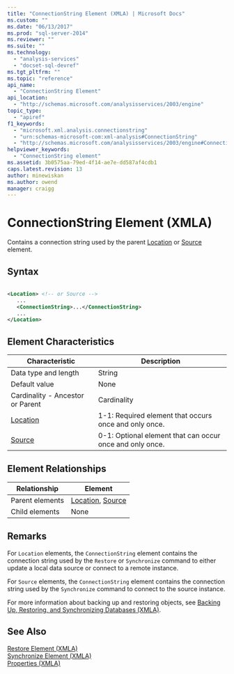 ```yaml
---
title: "ConnectionString Element (XMLA) | Microsoft Docs"
ms.custom: ""
ms.date: "06/13/2017"
ms.prod: "sql-server-2014"
ms.reviewer: ""
ms.suite: ""
ms.technology: 
  - "analysis-services"
  - "docset-sql-devref"
ms.tgt_pltfrm: ""
ms.topic: "reference"
api_name: 
  - "ConnectionString Element"
api_location: 
  - "http://schemas.microsoft.com/analysisservices/2003/engine"
topic_type: 
  - "apiref"
f1_keywords: 
  - "microsoft.xml.analysis.connectionstring"
  - "urn:schemas-microsoft-com:xml-analysis#ConnectionString"
  - "http://schemas.microsoft.com/analysisservices/2003/engine#ConnectionString"
helpviewer_keywords: 
  - "ConnectionString element"
ms.assetid: 3b0575aa-79ed-4f14-ae7e-dd587af4cdb1
caps.latest.revision: 13
author: minewiskan
ms.author: owend
manager: craigg
---
```

# ConnectionString Element (XMLA)
  Contains a connection string used by the parent [Location](location-element-xmla.md) or [Source](source-element-xmla.md) element.  
  
## Syntax  
  
```xml  
  
<Location> <!-- or Source -->  
   ...  
   <ConnectionString>...</ConnectionString>  
   ...  
</Location>  
```  
  
## Element Characteristics  
  
|Characteristic|Description|  
|--------------------|-----------------|  
|Data type and length|String|  
|Default value|None|  
|Cardinality - Ancestor or Parent|Cardinality|  
|[Location](location-element-xmla.md)|1-1: Required element that occurs once and only once.|  
|[Source](source-element-xmla.md)|0-1: Optional element that can occur once and only once.|  
  
## Element Relationships  
  
|Relationship|Element|  
|------------------|-------------|  
|Parent elements|[Location](location-element-xmla.md), [Source](source-element-xmla.md)|  
|Child elements|None|  
  
## Remarks  
 For `Location` elements, the `ConnectionString` element contains the connection string used by the `Restore` or `Synchronize` command to either update a local data source or connect to a remote instance.  
  
 For `Source` elements, the `ConnectionString` element contains the connection string used by the `Synchronize` command to connect to the source instance.  
  
 For more information about backing up and restoring objects, see [Backing Up, Restoring, and Synchronizing Databases &#40;XMLA&#41;](../../multidimensional-models-scripting-language-assl-xmla/backing-up-restoring-and-synchronizing-databases-xmla.md).  
  
## See Also  
 [Restore Element &#40;XMLA&#41;](../xml-elements-commands/restore-element-xmla.md)   
 [Synchronize Element &#40;XMLA&#41;](../xml-elements-commands/synchronize-element-xmla.md)   
 [Properties &#40;XMLA&#41;](xml-elements-properties.md)  
  
  
